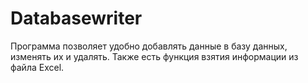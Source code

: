 # Databasewriter

Программа позволяет удобно добавлять данные в базу данных, изменять их и удалять. Также есть функция взятия информации из файла Excel.
